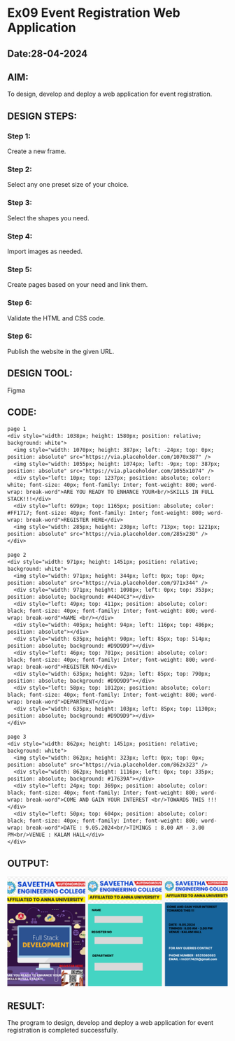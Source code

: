# Ex09 Event Registration Web Application
## Date:28-04-2024

## AIM:
To design, develop and deploy a web application for event registration.

## DESIGN STEPS:

### Step 1:
Create a new frame.

### Step 2:
Select any one preset size of your choice.

### Step 3:
Select the shapes you need.

### Step 4:
Import images as needed.

### Step 5:
Create pages based on your need and link them.

### Step 6:

Validate the HTML and CSS code.

### Step 6:

Publish the website in the given URL.

## DESIGN TOOL:
Figma

## CODE:
```
page 1
<div style="width: 1038px; height: 1580px; position: relative; background: white">
  <img style="width: 1070px; height: 387px; left: -24px; top: 0px; position: absolute" src="https://via.placeholder.com/1070x387" />
  <img style="width: 1055px; height: 1074px; left: -9px; top: 387px; position: absolute" src="https://via.placeholder.com/1055x1074" />
  <div style="left: 10px; top: 1237px; position: absolute; color: white; font-size: 40px; font-family: Inter; font-weight: 800; word-wrap: break-word">ARE YOU READY TO ENHANCE YOUR<br/>SKILLS IN FULL STACK!!!</div>
  <div style="left: 699px; top: 1165px; position: absolute; color: #FF1717; font-size: 40px; font-family: Inter; font-weight: 800; word-wrap: break-word">REGISTER HERE</div>
  <img style="width: 285px; height: 230px; left: 713px; top: 1221px; position: absolute" src="https://via.placeholder.com/285x230" />
</div>

page 2
<div style="width: 971px; height: 1451px; position: relative; background: white">
  <img style="width: 971px; height: 344px; left: 0px; top: 0px; position: absolute" src="https://via.placeholder.com/971x344" />
  <div style="width: 971px; height: 1098px; left: 0px; top: 353px; position: absolute; background: #44D4C3"></div>
  <div style="left: 49px; top: 411px; position: absolute; color: black; font-size: 40px; font-family: Inter; font-weight: 800; word-wrap: break-word">NAME <br/></div>
  <div style="width: 405px; height: 94px; left: 116px; top: 486px; position: absolute"></div>
  <div style="width: 635px; height: 90px; left: 85px; top: 514px; position: absolute; background: #D9D9D9"></div>
  <div style="left: 46px; top: 701px; position: absolute; color: black; font-size: 40px; font-family: Inter; font-weight: 800; word-wrap: break-word">REGISTER NO</div>
  <div style="width: 635px; height: 92px; left: 85px; top: 790px; position: absolute; background: #D9D9D9"></div>
  <div style="left: 58px; top: 1012px; position: absolute; color: black; font-size: 40px; font-family: Inter; font-weight: 800; word-wrap: break-word">DEPARTMENT</div>
  <div style="width: 635px; height: 103px; left: 85px; top: 1130px; position: absolute; background: #D9D9D9"></div>
</div>

page 3
<div style="width: 862px; height: 1451px; position: relative; background: white">
  <img style="width: 862px; height: 323px; left: 0px; top: 0px; position: absolute" src="https://via.placeholder.com/862x323" />
  <div style="width: 862px; height: 1116px; left: 0px; top: 335px; position: absolute; background: #17639A"></div>
  <div style="left: 24px; top: 369px; position: absolute; color: black; font-size: 40px; font-family: Inter; font-weight: 800; word-wrap: break-word">COME AND GAIN YOUR INTEREST <br/>TOWARDS THIS !!!  </div>
  <div style="left: 50px; top: 604px; position: absolute; color: black; font-size: 40px; font-family: Inter; font-weight: 800; word-wrap: break-word">DATE : 9.05.2024<br/>TIMINGS : 8.00 AM - 3.00 PM<br/>VENUE : KALAM HALL</div>
</div>
```
## OUTPUT:
![alt text](<Screenshot 2024-04-30 180435.png>)

## RESULT:
The program to design, develop and deploy a web application for event registration is completed successfully.
